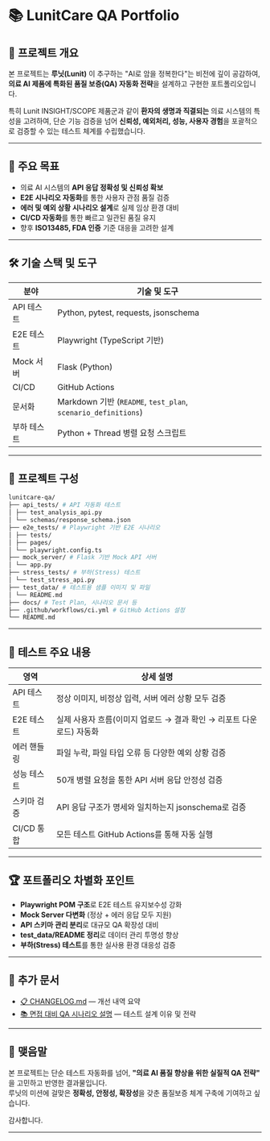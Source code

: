 # 📚 LunitCare QA Portfolio

## 🏥 프로젝트 개요

본 프로젝트는 **루닛(Lunit)** 이 추구하는 "AI로 암을 정복한다"는 비전에 깊이 공감하여,  
**의료 AI 제품에 특화된 품질 보증(QA) 자동화 전략**을 설계하고 구현한 포트폴리오입니다.

특히 Lunit INSIGHT/SCOPE 제품군과 같이 **환자의 생명과 직결되는** 의료 시스템의 특성을 고려하여,
단순 기능 검증을 넘어 **신뢰성, 예외처리, 성능, 사용자 경험**을 포괄적으로 검증할 수 있는 테스트 체계를 수립했습니다.

---

## 🎯 주요 목표

- 의료 AI 시스템의 **API 응답 정확성 및 신뢰성 확보**
- **E2E 시나리오 자동화**를 통한 사용자 관점 품질 검증
- **에러 및 예외 상황 시나리오 설계**로 실제 임상 환경 대비
- **CI/CD 자동화**를 통한 빠르고 일관된 품질 유지
- 향후 **ISO13485, FDA 인증** 기준 대응을 고려한 설계

---

## 🛠️ 기술 스택 및 도구

| 분야 | 기술 및 도구 |
|------|-------------|
| API 테스트 | Python, pytest, requests, jsonschema |
| E2E 테스트 | Playwright (TypeScript 기반) |
| Mock 서버 | Flask (Python) |
| CI/CD | GitHub Actions |
| 문서화 | Markdown 기반 (`README`, `test_plan`, `scenario_definitions`) |
| 부하 테스트 | Python + Thread 병렬 요청 스크립트 |

---

## 📁 프로젝트 구성
```bash
lunitcare-qa/ 
├── api_tests/ # API 자동화 테스트 
│ ├── test_analysis_api.py 
│ └── schemas/response_schema.json 
├── e2e_tests/ # Playwright 기반 E2E 시나리오 
│ ├── tests/ 
│ ├── pages/ 
│ └── playwright.config.ts 
├── mock_server/ # Flask 기반 Mock API 서버 
│ └── app.py 
├── stress_tests/ # 부하(Stress) 테스트 
│ └── test_stress_api.py 
├── test_data/ # 테스트용 샘플 이미지 및 파일 
│ └── README.md 
├── docs/ # Test Plan, 시나리오 문서 등 
├── .github/workflows/ci.yml # GitHub Actions 설정 
└── README.md
```
---

## 🧪 테스트 주요 내용

| 영역 | 상세 설명 |
|------|-----------|
| API 테스트 | 정상 이미지, 비정상 입력, 서버 에러 상황 모두 검증 |
| E2E 테스트 | 실제 사용자 흐름(이미지 업로드 → 결과 확인 → 리포트 다운로드) 자동화 |
| 에러 핸들링 | 파일 누락, 파일 타입 오류 등 다양한 예외 상황 검증 |
| 성능 테스트 | 50개 병렬 요청을 통한 API 서버 응답 안정성 검증 |
| 스키마 검증 | API 응답 구조가 명세와 일치하는지 jsonschema로 검증 |
| CI/CD 통합 | 모든 테스트 GitHub Actions를 통해 자동 실행 |

---

## 🏆 포트폴리오 차별화 포인트

- **Playwright POM 구조**로 E2E 테스트 유지보수성 강화
- **Mock Server 다변화** (정상 + 에러 응답 모두 지원)
- **API 스키마 관리 분리**로 대규모 QA 확장성 대비
- **test_data/README 정리**로 데이터 관리 투명성 향상
- **부하(Stress) 테스트**를 통한 실사용 환경 대응성 검증

---

## 📌 추가 문서

- [📋 CHANGELOG.md](./CHANGELOG.md) — 개선 내역 요약
- [📚 면접 대비 QA 시나리오 설명](./docs/qa_scenarios.md) — 테스트 설계 이유 및 전략

---

## 🙌 맺음말

본 프로젝트는 단순 테스트 자동화를 넘어, **"의료 AI 품질 향상을 위한 실질적 QA 전략"** 을 고민하고 반영한 결과물입니다.  
루닛의 미션에 걸맞은 **정확성, 안정성, 확장성**을 갖춘 품질보증 체계 구축에 기여하고 싶습니다.

감사합니다.

---

